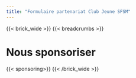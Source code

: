```yaml
---
title: "Formulaire partenariat Club Jeune SFSM"
---
```

{{< brick_wide >}}
{{< breadcrumbs >}}

# Nous sponsoriser


{{< sponsoring>}}
{{< /brick_wide >}}
